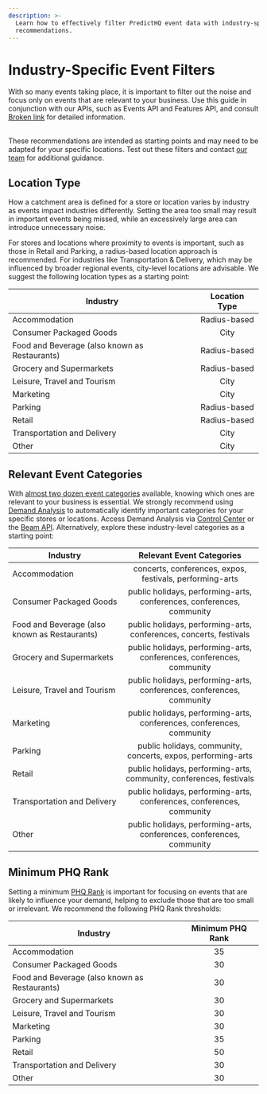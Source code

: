 ```yaml
---
description: >-
  Learn how to effectively filter PredictHQ event data with industry-specific
  recommendations.
---
```


# Industry-Specific Event Filters

With so many events taking place, it is important to filter out the noise and focus only on events that are relevant to your business. Use this guide in conjunction with our APIs, such as Events API and Features API, and consult [Broken link](broken-reference "mention") for detailed information.

\
These recommendations are intended as starting points and may need to be adapted for your specific locations. Test out these filters and contact [our team](https://www.predicthq.com/contact) for additional guidance.

## Location Type

How a catchment area is defined for a store or location varies by industry as events impact industries differently. Setting the area too small may result in important events being missed, while an excessively large area can introduce unnecessary noise.&#x20;

For stores and locations where proximity to events is important, such as those in Retail and Parking, a radius-based location approach is recommended. For industries like Transportation & Delivery, which may be influenced by broader regional events, city-level locations are advisable. We suggest the following location types as a starting point:

| Industry                                      | Location Type |
| --------------------------------------------- | :-----------: |
| Accommodation                                 |  Radius-based |
| Consumer Packaged Goods                       |      City     |
| Food and Beverage (also known as Restaurants) |  Radius-based |
| Grocery and Supermarkets                      |  Radius-based |
| Leisure, Travel and Tourism                   |      City     |
| Marketing                                     |      City     |
| Parking                                       |  Radius-based |
| Retail                                        |  Radius-based |
| Transportation and Delivery                   |      City     |
| Other                                         |      City     |

## Relevant Event Categories

With [almost two dozen event categories](../predicthq-data/event-categories/) available, knowing which ones are relevant to your business is essential. We strongly recommend using [Demand Analysis](https://www.predicthq.com/support/beam-overview) to automatically identify important categories for your specific stores or locations. Access Demand Analysis via [Control Center](https://control.predicthq.com/beam) or the [Beam API](../../api/beam/). Alternatively, explore these industry-level categories as a starting point:

| Industry                                      |                       Relevant Event Categories                       |
| --------------------------------------------- | :-------------------------------------------------------------------: |
| Accommodation                                 |        concerts, conferences, expos, festivals, performing-arts       |
| Consumer Packaged Goods                       | public holidays, performing-arts, conferences, conferences, community |
| Food and Beverage (also known as Restaurants) |   public holidays, performing-arts, conferences, concerts, festivals  |
| Grocery and Supermarkets                      | public holidays, performing-arts, conferences, conferences, community |
| Leisure, Travel and Tourism                   | public holidays, performing-arts, conferences, conferences, community |
| Marketing                                     | public holidays, performing-arts, conferences, conferences, community |
| Parking                                       |      public holidays, community, concerts, expos, performing-arts     |
| Retail                                        |  public holidays, performing-arts, community, conferences, festivals  |
| Transportation and Delivery                   | public holidays, performing-arts, conferences, conferences, community |
| Other                                         | public holidays, performing-arts, conferences, conferences, community |

## Minimum PHQ Rank

Setting a minimum [PHQ Rank](../predicthq-data/ranks/phq-rank.md) is important for focusing on events that are likely to influence your demand, helping to exclude those that are too small or irrelevant. We recommend the following PHQ Rank thresholds:

| Industry                                      | Minimum PHQ Rank |
| --------------------------------------------- | :--------------: |
| Accommodation                                 |        35        |
| Consumer Packaged Goods                       |        30        |
| Food and Beverage (also known as Restaurants) |        30        |
| Grocery and Supermarkets                      |        30        |
| Leisure, Travel and Tourism                   |        30        |
| Marketing                                     |        30        |
| Parking                                       |        35        |
| Retail                                        |        50        |
| Transportation and Delivery                   |        30        |
| Other                                         |        30        |
